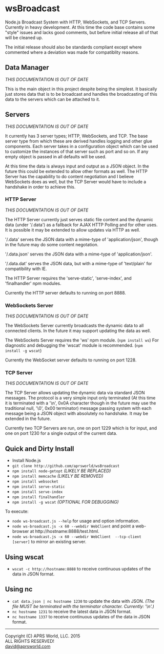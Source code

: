# wsBroadcast

Node.js Broadcast System with HTTP, WebSockets, and TCP Servers.  Currently in heavy development.  At this time the code base contains some "style" issues and lacks good comments, but before initial release all of that will be cleaned up.

The initial release should also be standards compliant except where commented where a deviation was made for compatiblity reasons.

## Data Manager

_THIS DOCUMENTATION IS OUT OF DATE_

This is the main object in this project despite being the simplest.  It basically just stores data that is to be broadcast and handles the broadcasting of this data to the servers which can be attached to it.

## Servers

_THIS DOCUMENTATION IS OUT OF DATE_

It currently has 3 server types; HTTP, WebSockets, and TCP.  The base server type from which these are derived handles logging and other glue components.  Each server takes in a configuration object which can be used to customize the instances of that server such as port and so on.  If any empty object is passed in all defaults will be used.

At this time the data is always input and output as a JSON object.  In the future this could be extended to allow other formats as well.  The HTTP Server has the capability to do content negotiation and I believe WebSockets does as well, but the TCP Server would have to include a handshake in order to achieve this.

### HTTP Server

_THIS DOCUMENTATION IS OUT OF DATE_

The HTTP Server currently just serves static file content and the dynamic data (under '/.data') as a fallback for AJAX HTTP Polling and for other uses.  It is possible it may be extended to allow updates via HTTP as well.

'/.data' serves the JSON data with a mime-type of 'application/json', though in the future may do some content negotation.

'/.data.json' serves the JSON data with a mime-type of 'application/json'.

'/.data.dat' serves the JSON data, but with a mime-type of 'text/plain' for compatibility with IE.

The HTTP Server requires the 'serve-static', 'serve-index', and 'finalhandler' npm modules.

Currently the HTTP server defaults to running on port 8888.

### WebSockets Server

_THIS DOCUMENTATION IS OUT OF DATE_

The WebSockets Server currently broadcasts the dynamic data to all connected clients.  In the future it may support updating the data as well.

The WebSockets Server requires the 'ws' npm module.  (`npm install ws`)
For diagnostic and debugging the 'wscat' module is recommended.  (`npm install -g wscat`)

Currently the WebSocket server defaults to running on port 1228.

### TCP Server

_THIS DOCUMENTATION IS OUT OF DATE_

The TCP Server allows updating the dynamic data via standard JSON messages.  The protocol is a very simple input only terminated (At this time it is terminated with a '\n', 0x0A character though in the future may use the traditional null, '\0', 0x00 terminator) message passing system with each message being a JSON object with absolutely no handshake.  It may be extended in the future.

Currently two TCP Servers are run, one on port 1229 which is for input, and one on port 1230 for a single output of the current data.

## Quick and Dirty Install

* Install Node.js
* `git clone http://github.com/aprsworld/wsBroadcast`
* `npm install node-getopt` _(LIKELY BE REPLACED)_
* `npm install memcache` _(LIKELY BE REMOVED)_
* `npm install websocket`
* `npm install serve-static`
* `npm install serve-index`
* `npm install finalhandler`
* `npm install -g wscat` _(OPTIONAL FOR DEBUGGING)_

To execute:

* `node ws-broadcast.js --help` for usage and option information.
* `node ws-broadcast.js -x 60 --webdir WebClient` and point a web-browser at http://hostname:8888/test.html.
* `node ws-broadcast.js -x 60 --webdir WebClient  --tcp-client [server]` to mirror an existing server.

## Using wscat
* `wscat -c http://hostname:8888` to receive continuous updates of the data in JSON format.

## Using nc
* `cat data.json | nc hostname 1230` to update the data with JSON. *(The file MUST be terminated with the terminator character.  Currently: '\n'.)*
* `nc hostname 1231` to receive the latest data in JSON format.
* `nc hostname 1337` to receive continuous updates of the data in JSON format.

---
Copyright (C) APRS World, LLC. 2015  
ALL RIGHTS RESERVED!  
david@aprsworld.com
